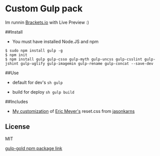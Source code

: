 Custom Gulp pack
=========

Im runnin [Brackets.io](http://brackets.io/) with Live Preview :)

##Install

* You must have installed Node.JS and npm

```
$ sudo npm install gulp -g
$ npm init
$ npm install gulp gulp-csso gulp-myth gulp-uncss gulp-csslint gulp-jshint gulp-uglify gulp-imagemin gulp-rename gulp-concat --save-dev
```

##Use

* default for dev's
```sh gulp```

* build for deploy
```sh gulp build```

##Includes

* [My customization](https://github.com/ikeagold/css-reset) of [Eric Meyer's](http://meyerweb.com/eric/tools/css/reset/) reset.css from [jasonkarns](https://github.com/jasonkarns/css-reset) 

License
----

MIT

[gulp-gold npm package link](https://www.npmjs.org/package/gulp-gold)